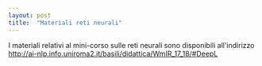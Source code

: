 ```yaml
---
layout: post
title:  "Materiali reti neurali"
---
```


I materiali relativi al mini-corso sulle reti neurali sono disponibili all'indirizzo http://ai-nlp.info.uniroma2.it/basili/didattica/WmIR_17_18/#DeepL

